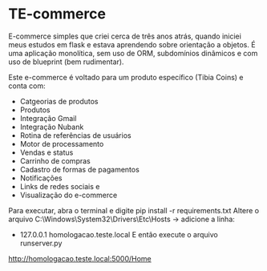 # TE-commerce

E-commerce simples que criei cerca de três anos atrás, quando iniciei meus estudos em flask e estava aprendendo sobre orientação a objetos. É uma aplicação monolítica, sem uso de ORM, subdomínios dinâmicos e com uso de blueprint (bem rudimentar).

Este e-commerce é voltado para um produto específico (Tibia Coins) e conta com:
* Catgeorias de produtos
* Produtos
* Integração Gmail
* Integração Nubank
* Rotina de referências de usuários
* Motor de processamento
* Vendas e status
* Carrinho de compras
* Cadastro de formas de pagamentos
* Notificações
* Links de redes sociais e
* Visualização do e-commerce

Para executar, abra o terminal e digite pip install -r requirements.txt
Altere o arquivo C:\Windows\System32\Drivers\Etc\Hosts -> adicione a linha:
* 127.0.0.1 homologacao.teste.local
E então execute o arquivo runserver.py

http://homologacao.teste.local:5000/Home
